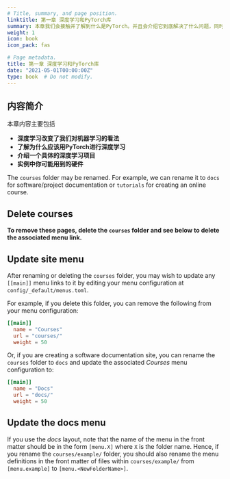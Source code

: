```yaml
---
# Title, summary, and page position.
linktitle: 第一章 深度学习和PyTorch库
summary: 本章我们会接触并了解到什么是PyTorch。并且会介绍它到底解决了什么问题，同时还会介绍PyTorch与其他深度学习框架之间的关系。
weight: 1
icon: book
icon_pack: fas

# Page metadata.
title: 第一章 深度学习和PyTorch库
date: "2021-05-01T00:00:00Z"
type: book  # Do not modify.
---
```


## 内容简介

本章内容主要包括

* **深度学习改变了我们对机器学习的看法**
* **了解为什么应该用PyTorch进行深度学习**
* **介绍一个具体的深度学习项目**
* **实例中你可能用到的硬件**

The `courses` folder may be renamed. For example, we can rename it to `docs` for software/project documentation or `tutorials` for creating an online course.

## Delete courses

**To remove these pages, delete the `courses` folder and see below to delete the associated menu link.**

## Update site menu

After renaming or deleting the `courses` folder, you may wish to update any `[[main]]` menu links to it by editing your menu configuration at `config/_default/menus.toml`.

For example, if you delete this folder, you can remove the following from your menu configuration:

```toml
[[main]]
  name = "Courses"
  url = "courses/"
  weight = 50
```

Or, if you are creating a software documentation site, you can rename the `courses` folder to `docs` and update the associated *Courses* menu configuration to:

```toml
[[main]]
  name = "Docs"
  url = "docs/"
  weight = 50
```

## Update the docs menu

If you use the *docs* layout, note that the name of the menu in the front matter should be in the form `[menu.X]` where `X` is the folder name. Hence, if you rename the `courses/example/` folder, you should also rename the menu definitions in the front matter of files within `courses/example/` from `[menu.example]` to `[menu.<NewFolderName>]`.
